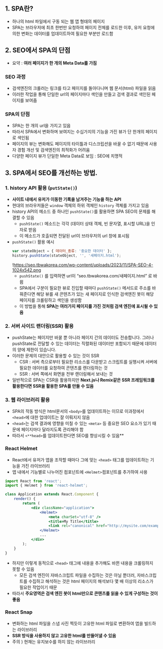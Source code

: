 ## 1. SPA란?

-   하나의 html 파일에서 구동 되는 웹 앱 형태의 페이지
-   SPA는 브라우저에 최초 한번만 요청하여 페이지 전체를 로드한 이후, 유저 요청에 의한 변화는 데이터를 업데이트하여 필요한 부분만 로드함

## 2. SEO에서 SPA의 단점

-   요약 : **여러 페이지가 한 개의 Meta Data를 가짐**

### SEO 과정

-   검색엔진의 크롤러는 링크를 타고 페이지를 돌아다니며 웹 문서(html) 파일을 읽음
-   이러한 작업을 통해 단일한 url의 페이지마다 색인을 만들고 검색 결과로 색인된 페이지를 보여줌

### SPA의 단점

-   SPA는 한 개의 url을 가지고 있음
-   따라서 SPA에서 변화하며 보여지는 수십가지의 기능을 가진 뷰가 단 한개의 페이지로 색인됨
-   페이지의 뷰는 변화해도 페이지의 타이틀과 디스크립션을 바꿀 수 없기 때문에 사용자 경험 개선 및 검색엔진의 최적화가 어려움
-   다양한 페이지 뷰가 단일한 Meta Data로 보임 : SEO에 치명적

## 3. SPA에서 SEO를 개선하는 방법.

### 1. history API 활용 (`putState()`)

-   **사이트 내에서 유저가 이동한 기록을 남겨주는 기능을 하는 API**
-   현대의 브라우저들은 `window` 객체의 하위 객체인 `history` 객체를 가지고 있음
-   history API의 메소드 중 하나인 `pushState()`를 활용하면 SPA SEO의 문제를 해결할 수 있음
    -   `pushState()` 메소드는 각각 (데이터 상태 객체, 빈 문자열, 표시할 URL)을 인자로 받음
    -   이 메소드가 호출되면 전달된 url이 브라우저의 url 창에 표시됨
-   `pushState()` 활용 예시
    ```jsx
    var stateObject = { 데이터_종류: '중요한 데이터' };
    history.pushState(stateObject, '', '새페이지.html');
    ```
    !https://seo.tbwakorea.com/wp-content/uploads/2023/11/SPA-SEO-4-1024x542.png
    -   `pushState()` 를 입력하면 url이 “seo.tbwakorea.com/새페이지.html” 로 바뀜
    -   SPA에서 구분이 필요한 뷰로 진입할 때마다 `pushState()` 메서드로 주소를 바꿔준다면 해당 뷰를 새 콘텐츠가 있는 새 페이지로 인식한 검색엔진 봇이 해당 페이지를 크롤링하고 색인을 생성함
    -   이 방법을 통해 **SPA는 여러가지 페이지를 가진 것처럼 검색 엔진에 표시될 수 있음**

### 2. 서버 사이드 랜더링(SSR) 활용

-   pushState는 페이지만 바꿀 뿐 아니라 페이지 간의 데이터도 전송합니다. 그러나 pushState로 전달할 수 있는 데이터는 직렬화된 데이터만 포함되기 때문에 데이터의 양에 제한이 있습니다.
-   이러한 문제의 대안으로 활용할 수 있는 것이 SSR
    -   CSR : 서버 측으로부터 필요한 리소스를 다운받고 스크립트를 실행시켜 서버에 필요한 데이터를 요청하여 콘텐츠를 렌더링하는 것
    -   SSR : 서버 쪽에서 화면을 전부 랜더링해서 보내는 것
-   일반적으로 SPA는 CSR을 활용하지만 **Next.js나 Remix같은 SSR 프레임워크를 활용한다면 SSR을 활용한 SPA를 만들 수 있음**

### 3. 웹 라이브러리 활용

-   SPA의 작동 방식은 html문서의 `<body>`를 업데이트하는 이므로 이과정에서 `<head>`에 대한 업데이트는 잘 이뤄지지 않음
-   `<head>`는 검색 결과에 영향을 미칠 수 있는 `<meta>` 등 중요한 SEO 요소가 있기 때문에 페이지마다 달라지도록 관리해야 함
-   따라서 `<**head>`를 업데이트한다면 SEO를 향상시킬 수 있음\*\*

### React Helmet

-   React에서 유저가 앱을 조작할 때마다 그에 맞는 `<head>` 태그를 업데이트하는 기능을 가진 라이브러리
-   앱 내에서 기능별로 나누어진 컴포넌트에 `<Helmet>`컴포넌트를 추가하여 사용

```jsx
import React from 'react';
import { Helmet } from 'react-helmet';

class Application extends React.Component {
    render() {
        return (
            <div className="application">
                <Helmet>
                    <meta charSet="utf-8" />
                    <title>My Title</title>
                    <link rel="canonical" href="http://mysite.com/example" />
                </Helmet>
                ...
            </div>
        );
    }
}
```

-   하지만 이렇게 동적으로 `<head>` 태그에 내용을 추가해도 바뀐 내용을 크롤링하지 못할 수 있음
    -   모든 검색 엔진이 자바스크립트 파일을 수집하는 것은 아닐 뿐더러, 자바스크립트를 수집하고 해석하는 것은 html 페이지의 해석보다 몇 배 이상의 리소스가 필요한 작업이기 때문
-   따라서 **주요영역은 검색 엔진 봇이 html만으로 콘텐츠를 읽을 수 있게 구성하는 것이 좋음**

### React Snap

-   변화하는 html 파일을 스냅 사진 찍듯이 고유한 html 파일로 변환하여 앱을 빌드하는 라이브러리
-   **SSR 방식을 사용하지 않고 고유한 html를 만들어낼 수 있음**
-   주의 ) 현재는 유지보수를 하지 않는 라이브러리
